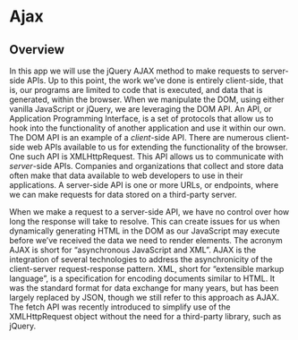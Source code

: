 # Ajax

## Overview
In this app we will use the jQuery AJAX method to make requests to server-side APIs. Up to this point, the work we’ve done is entirely client-side, that is, our programs are limited to code that is executed, and data that is generated, within the browser. When we manipulate the DOM, using either vanilla JavaScript or jQuery, we are leveraging the DOM API. An API, or Application Programming Interface, is a set of protocols that allow us to hook into the functionality of another application and use it within our own. The DOM API is an example of a _client_-side API. There are numerous client-side web APIs available to us for extending the functionality of the browser. One such API is XMLHttpRequest. This API allows us to communicate with _server_-side APIs. Companies and organizations that collect and store data often make that data available to web developers to use in their applications. A server-side API is one or more URLs, or endpoints, where we can make requests for data stored on a third-party server.

When we make a request to a server-side API, we have no control over how long the response will take to resolve. This can create issues for us when dynamically generating HTML in the DOM as our JavaScript may execute before we’ve received the data we need to render elements. The acronym AJAX is short for “asynchronous JavaScript and XML”. AJAX is the integration of several technologies to address the asynchronicity of the client-server request-response pattern. XML, short for “extensible markup language”, is a specification for encoding documents similar to HTML. It was the standard format for data exchange for many years, but has been largely replaced by JSON, though we still refer to this approach as AJAX. The fetch API was recently introduced to simplify use of the XMLHttpRequest object without the need for a third-party library, such as jQuery.

